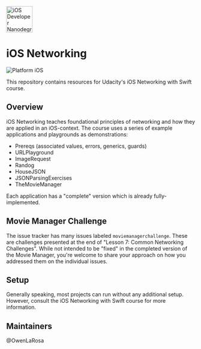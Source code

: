 <img src="https://s3-us-west-1.amazonaws.com/udacity-content/degrees/catalog-images/nd003.png" alt="iOS Developer Nanodegree logo" height="70" >

# iOS Networking

![Platform iOS](https://img.shields.io/badge/nanodegree-iOS-blue.svg)

This repository contains resources for Udacity's iOS Networking with Swift course.

## Overview

iOS Networking teaches foundational principles of networking and how they are applied in an iOS-context. The course uses a series of example applications and playgrounds as demonstrations:

- Prereqs (associated values, errors, generics, guards)
- URLPlayground
- ImageRequest
- Randog
- HouseJSON
- JSONParsingExercises
- TheMovieManager

Each application has a "complete" version which is already fully-implemented.

## Movie Manager Challenge

The issue tracker has many issues labeled `moviemanagerchallenge`. These are challenges presented at the end of "Lesson 7: Common Networking Challenges". While not intended to be "fixed" in the completed version of the Movie Manager, you're welcome to share your approach on how you addressed them on the individual issues.

## Setup

Generally speaking, most projects can run without any additional setup. However, consult the iOS Networking with Swift course for more information.

## Maintainers

@OwenLaRosa
